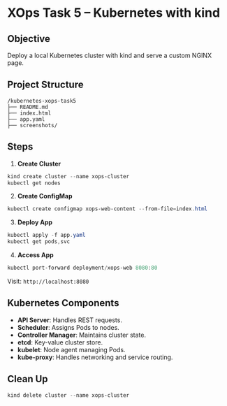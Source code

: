 # XOps Task 5 – Kubernetes with kind

## Objective

Deploy a local Kubernetes cluster with kind and serve a custom NGINX page.

## Project Structure

```
/kubernetes-xops-task5
├── README.md
├── index.html
├── app.yaml
├── screenshots/
```

## Steps

1. **Create Cluster**

```powershell
kind create cluster --name xops-cluster
kubectl get nodes
```

2. **Create ConfigMap**

```powershell
kubectl create configmap xops-web-content --from-file=index.html
```

3. **Deploy App**

```powershell
kubectl apply -f app.yaml
kubectl get pods,svc
```

4. **Access App**

```powershell
kubectl port-forward deployment/xops-web 8080:80
```

Visit: `http://localhost:8080`

## Kubernetes Components

* **API Server**: Handles REST requests.
* **Scheduler**: Assigns Pods to nodes.
* **Controller Manager**: Maintains cluster state.
* **etcd**: Key-value cluster store.
* **kubelet**: Node agent managing Pods.
* **kube-proxy**: Handles networking and service routing.

## Clean Up

```powershell
kind delete cluster --name xops-cluster
```